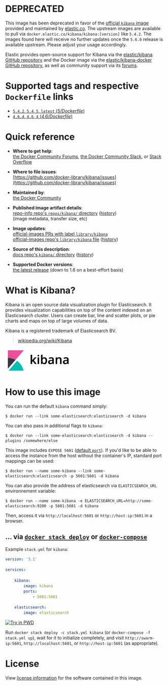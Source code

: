 <!--

********************************************************************************

WARNING:

    DO NOT EDIT "kibana/README.md"

    IT IS AUTO-GENERATED

    (from the other files in "kibana/" combined with a set of templates)

********************************************************************************

-->

# **DEPRECATED**

This image has been deprecated in favor of the [official `kibana` image](https://www.elastic.co/guide/en/kibana/current/_pulling_the_image.html) provided and maintained by [elastic.co](https://www.elastic.co/). The upstream images are available to pull via `docker.elastic.co/kibana/kibana:[version]` like `5.4.2`. The images found here will receive no further updates once the `5.6.0` release is available upstream. Please adjust your usage accordingly.

Elastic provides open-source support for Kibana via the [elastic/kibana GitHub repository](https://github.com/elastic/kibana) and the Docker image via the [elastic/kibana-docker GitHub repository](https://github.com/elastic/kibana-docker), as well as community support via its [forums](https://discuss.elastic.co/c/kibana).

# Supported tags and respective `Dockerfile` links

-	[`5.4.2`, `5.4`, `5`, `latest` (*5/Dockerfile*)](https://github.com/docker-library/kibana/blob/19237835b8922f570fafad7cdc0576330d6f1a91/5/Dockerfile)
-	[`4.6.4`, `4.6`, `4` (*4.6/Dockerfile*)](https://github.com/docker-library/kibana/blob/19237835b8922f570fafad7cdc0576330d6f1a91/4.6/Dockerfile)

# Quick reference

-	**Where to get help**:  
	[the Docker Community Forums](https://forums.docker.com/), [the Docker Community Slack](https://blog.docker.com/2016/11/introducing-docker-community-directory-docker-community-slack/), or [Stack Overflow](https://stackoverflow.com/search?tab=newest&q=docker)

-	**Where to file issues**:  
	[https://github.com/docker-library/kibana/issues](https://github.com/docker-library/kibana/issues)

-	**Maintained by**:  
	[the Docker Community](https://github.com/docker-library/kibana)

-	**Published image artifact details**:  
	[repo-info repo's `repos/kibana/` directory](https://github.com/docker-library/repo-info/blob/master/repos/kibana) ([history](https://github.com/docker-library/repo-info/commits/master/repos/kibana))  
	(image metadata, transfer size, etc)

-	**Image updates**:  
	[official-images PRs with label `library/kibana`](https://github.com/docker-library/official-images/pulls?q=label%3Alibrary%2Fkibana)  
	[official-images repo's `library/kibana` file](https://github.com/docker-library/official-images/blob/master/library/kibana) ([history](https://github.com/docker-library/official-images/commits/master/library/kibana))

-	**Source of this description**:  
	[docs repo's `kibana/` directory](https://github.com/docker-library/docs/tree/master/kibana) ([history](https://github.com/docker-library/docs/commits/master/kibana))

-	**Supported Docker versions**:  
	[the latest release](https://github.com/docker/docker/releases/latest) (down to 1.6 on a best-effort basis)

# What is Kibana?

Kibana is an open source data visualization plugin for Elasticsearch. It provides visualization capabilities on top of the content indexed on an Elasticsearch cluster. Users can create bar, line and scatter plots, or pie charts and maps on top of large volumes of data.

Kibana is a registered trademark of Elasticsearch BV.

> [wikipedia.org/wiki/Kibana](https://en.wikipedia.org/wiki/Kibana)

![logo](https://raw.githubusercontent.com/docker-library/docs/8965672c23522a2196bba6a431a8746c10116304/kibana/logo.png)

# How to use this image

You can run the default `kibana` command simply:

```console
$ docker run --link some-elasticsearch:elasticsearch -d kibana
```

You can also pass in additional flags to `kibana`:

```console
$ docker run --link some-elasticsearch:elasticsearch -d kibana --plugins /somewhere/else
```

This image includes `EXPOSE 5601` ([default `port`](https://www.elastic.co/guide/en/kibana/5.2/settings.html)). If you'd like to be able to access the instance from the host without the container's IP, standard port mappings can be used:

```console
$ docker run --name some-kibana --link some-elasticsearch:elasticsearch -p 5601:5601 -d kibana
```

You can also provide the address of elasticsearch via `ELASTICSEARCH_URL` environnement variable:

```console
$ docker run --name some-kibana -e ELASTICSEARCH_URL=http://some-elasticsearch:9200 -p 5601:5601 -d kibana
```

Then, access it via `http://localhost:5601` or `http://host-ip:5601` in a browser.

## ... via [`docker stack deploy`](https://docs.docker.com/engine/reference/commandline/stack_deploy/) or [`docker-compose`](https://github.com/docker/compose)

Example `stack.yml` for `kibana`:

```yaml
version: '3.1'

services:

    kibana:
        image: kibana
        ports:
            - 5601:5601

    elasticsearch:
        image: elasticsearch
```

[![Try in PWD](https://github.com/play-with-docker/stacks/raw/cff22438cb4195ace27f9b15784bbb497047afa7/assets/images/button.png)](http://play-with-docker.com?stack=https://raw.githubusercontent.com/docker-library/docs/96c08fac215f64844b9db61038a571b86534a12b/kibana/stack.yml)

Run `docker stack deploy -c stack.yml kibana` (or `docker-compose -f stack.yml up`), wait for it to initialize completely, and visit `http://swarm-ip:5601`, `http://localhost:5601`, or `http://host-ip:5601` (as appropriate).

# License

View [license information](https://github.com/elastic/kibana/blob/4557a6fc0ba08c5e7ac813a180179e5e2631c90a/LICENSE.md) for the software contained in this image.
